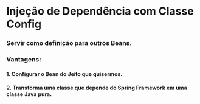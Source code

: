 # Injeção de Dependência com Classe Config
### Servir como definição para outros Beans.
### Vantagens:
#### 1. Configurar o Bean do Jeito que quisermos.
#### 2. Transforma uma classe que depende do Spring Framework em uma classe Java pura.